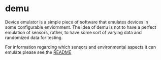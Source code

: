 # demu

Device emulator is a simple piece of software that emulates devices in some configurable enviornment. The idea of demu is not to have a perfect emulation of sensors, rather, to have some sort of varying data and randomized data for testing. 

For information regarding which sensors and environmental aspects it can emulate please see the [README](https://github.com/infonet-dev/demu/blob/main/README.md)